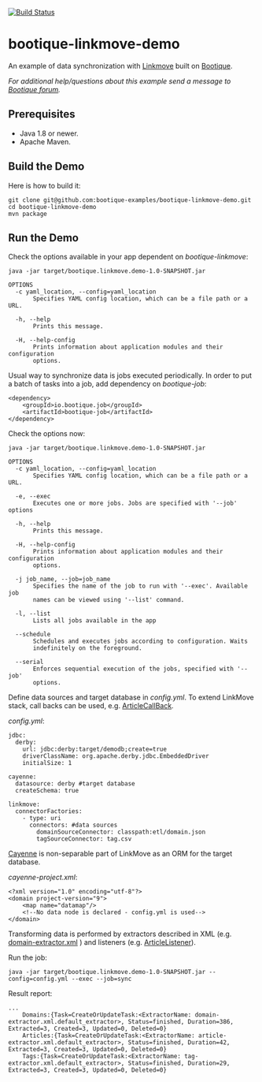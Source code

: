 [![Build Status](https://travis-ci.org/bootique-examples/bootique-linkmove-demo.svg)](https://travis-ci.org/bootique-examples/bootique-linkmove-demo)

# bootique-linkmove-demo

An example of data synchronization with [Linkmove](https://github.com/nhl/link-move) built on [Bootique](http://bootique.io).

*For additional help/questions about this example send a message to
[Bootique forum](https://groups.google.com/forum/#!forum/bootique-user).*

## Prerequisites

* Java 1.8 or newer.
* Apache Maven.

## Build the Demo

Here is how to build it:

	git clone git@github.com:bootique-examples/bootique-linkmove-demo.git
	cd bootique-linkmove-demo
	mvn package

## Run the Demo

Check the options available in your app dependent on *bootique-linkmove*:

    java -jar target/bootique.linkmove.demo-1.0-SNAPSHOT.jar

    OPTIONS
      -c yaml_location, --config=yaml_location
           Specifies YAML config location, which can be a file path or a URL.

      -h, --help
           Prints this message.

      -H, --help-config
           Prints information about application modules and their configuration
           options.
           
Usual way to synchronize data is jobs executed periodically. In order to put a batch of tasks into a job, add dependency on *bootique-job*:
  
    <dependency>
        <groupId>io.bootique.job</groupId>
        <artifactId>bootique-job</artifactId>
    </dependency>

Check the options now:

    java -jar target/bootique.linkmove.demo-1.0-SNAPSHOT.jar
    
    OPTIONS
      -c yaml_location, --config=yaml_location
           Specifies YAML config location, which can be a file path or a URL.

      -e, --exec
           Executes one or more jobs. Jobs are specified with '--job' options

      -h, --help
           Prints this message.

      -H, --help-config
           Prints information about application modules and their configuration
           options.

      -j job_name, --job=job_name
           Specifies the name of the job to run with '--exec'. Available job
           names can be viewed using '--list' command.

      -l, --list
           Lists all jobs available in the app

      --schedule
           Schedules and executes jobs according to configuration. Waits
           indefinitely on the foreground.

      --serial
           Enforces sequential execution of the jobs, specified with '--job'
           options.  

Define data sources and target database in *config.yml*. To extend LinkMove stack, call backs can be used, e.g. 
[ArticleCallBack](https://github.com/bootique-examples/bootique-linkmove-demo/blob/master/src/main/java/io/bootique/linkmove/demo/ArticleCallBack.java).

*config.yml*:

    jdbc:
      derby:
        url: jdbc:derby:target/demodb;create=true
        driverClassName: org.apache.derby.jdbc.EmbeddedDriver
        initialSize: 1
    
    cayenne:
      datasource: derby #target database
      createSchema: true
    
    linkmove:
      connectorFactories:
        - type: uri
          connectors: #data sources        
            domainSourceConnector: classpath:etl/domain.json
            tagSourceConnector: tag.csv

[Cayenne](https://cayenne.apache.org) is non-separable part of LinkMove as an ORM for the target database.  
  
*cayenne-project.xml*:
       
    <?xml version="1.0" encoding="utf-8"?>
    <domain project-version="9">
        <map name="datamap"/>
        <!--No data node is declared - config.yml is used-->
    </domain>


Transforming data is performed by extractors described in XML (e.g. [domain-extractor.xml](https://github.com/bootique-examples/bootique-linkmove-demo/blob/master/domain-extractor.xml) ) 
and listeners (e.g. [ArticleListener](https://github.com/bootique-examples/bootique-linkmove-demo/blob/master/src/main/java/io/bootique/linkmove/demo/SyncJob.java)).

Run the job:
    
    java -jar target/bootique.linkmove.demo-1.0-SNAPSHOT.jar --config=config.yml --exec --job=sync

Result report:

    ...
        Domains:{Task=CreateOrUpdateTask:<ExtractorName: domain-extractor.xml.default_extractor>, Status=finished, Duration=386, Extracted=3, Created=3, Updated=0, Deleted=0}
        Articles:{Task=CreateOrUpdateTask:<ExtractorName: article-extractor.xml.default_extractor>, Status=finished, Duration=42, Extracted=3, Created=3, Updated=0, Deleted=0}
        Tags:{Task=CreateOrUpdateTask:<ExtractorName: tag-extractor.xml.default_extractor>, Status=finished, Duration=29, Extracted=3, Created=3, Updated=0, Deleted=0}
